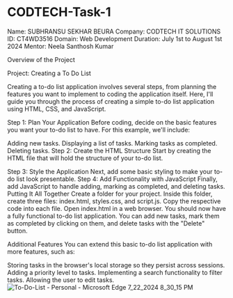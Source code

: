 # CODTECH-Task-1

Name: SUBHRANSU SEKHAR BEURA
Company: CODTECH IT SOLUTIONS
ID: CT4WD3516
Domain: Web Development
Duration: July 1st to August 1st 2024
Mentor: Neela Santhosh Kumar

Overview of the Project

Project: Creating a To Do List

Creating a to-do list application involves several steps, from planning the features you want to implement to coding the application itself. Here, I'll guide you through the process of creating a simple to-do list application using HTML, CSS, and JavaScript.

Step 1: Plan Your Application
Before coding, decide on the basic features you want your to-do list to have. For this example, we'll include:

Adding new tasks.
Displaying a list of tasks.
Marking tasks as completed.
Deleting tasks.
Step 2: Create the HTML Structure
Start by creating the HTML file that will hold the structure of your to-do list.

Step 3: Style the Application
Next, add some basic styling to make your to-do list look presentable.
Step 4: Add Functionality with JavaScript
Finally, add JavaScript to handle adding, marking as completed, and deleting tasks.
Putting It All Together
Create a folder for your project.
Inside this folder, create three files: index.html, styles.css, and script.js.
Copy the respective code into each file.
Open index.html in a web browser.
You should now have a fully functional to-do list application. You can add new tasks, mark them as completed by clicking on them, and delete tasks with the "Delete" button.

Additional Features
You can extend this basic to-do list application with more features, such as:

Storing tasks in the browser's local storage so they persist across sessions.
Adding a priority level to tasks.
Implementing a search functionality to filter tasks.
Allowing the user to edit tasks.
![To-Do-List - Personal - Microsoft​ Edge 7_22_2024 8_30_15 PM](https://github.com/user-attachments/assets/fb7d7346-5756-4dcd-bdeb-f6898635825b)

